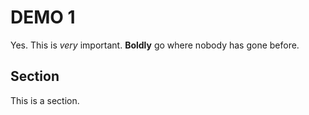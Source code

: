 # DEMO 1

Yes. This is *very* important. **Boldly** go where nobody has gone before.

## Section

This is a section.

